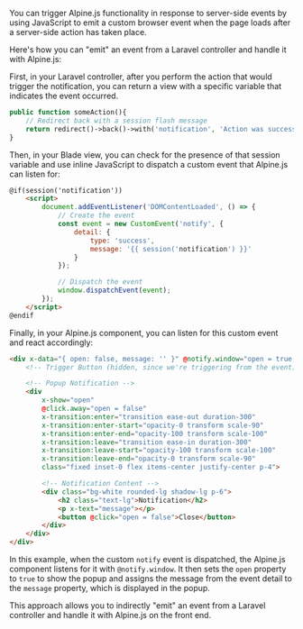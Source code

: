 You can trigger Alpine.js functionality in response to server-side events by using JavaScript to
emit a custom browser event when the page loads after a server-side action has taken place.

Here's how you can "emit" an event from a Laravel controller and handle it with Alpine.js:

First, in your Laravel controller, after you perform the action that would trigger the
notification, you can return a view with a specific variable that indicates the event occurred.

```php
public function someAction(){
    // Redirect back with a session flash message
    return redirect()->back()->with('notification', 'Action was successful!');
}
```

Then, in your Blade view, you can check for the presence of that session variable and use inline
JavaScript to dispatch a custom event that Alpine.js can listen for:

```html
@if(session('notification'))
    <script>
        document.addEventListener('DOMContentLoaded', () => {
            // Create the event
            const event = new CustomEvent('notify', {
                detail: {
                    type: 'success',
                    message: '{{ session('notification') }}'
                }
            });

            // Dispatch the event
            window.dispatchEvent(event);
        });
    </script>
@endif
```

Finally, in your Alpine.js component, you can listen for this custom event and react accordingly:

```html
<div x-data="{ open: false, message: '' }" @notify.window="open = true; message = $event.detail.message;">
    <!-- Trigger Button (hidden, since we're triggering from the event) -->

    <!-- Popup Notification -->
    <div
        x-show="open"
        @click.away="open = false"
        x-transition:enter="transition ease-out duration-300"
        x-transition:enter-start="opacity-0 transform scale-90"
        x-transition:enter-end="opacity-100 transform scale-100"
        x-transition:leave="transition ease-in duration-300"
        x-transition:leave-start="opacity-100 transform scale-100"
        x-transition:leave-end="opacity-0 transform scale-90"
        class="fixed inset-0 flex items-center justify-center p-4">

        <!-- Notification Content -->
        <div class="bg-white rounded-lg shadow-lg p-6">
            <h2 class="text-lg">Notification</h2>
            <p x-text="message"></p>
            <button @click="open = false">Close</button>
        </div>
    </div>
</div>
```

In this example, when the custom `notify` event is dispatched, the Alpine.js component listens for
it with `@notify.window`. It then sets the `open` property to `true` to show the popup and assigns
the message from the event detail to the `message` property, which is displayed in the popup.

This approach allows you to indirectly "emit" an event from a Laravel controller and handle it
with Alpine.js on the front end.
